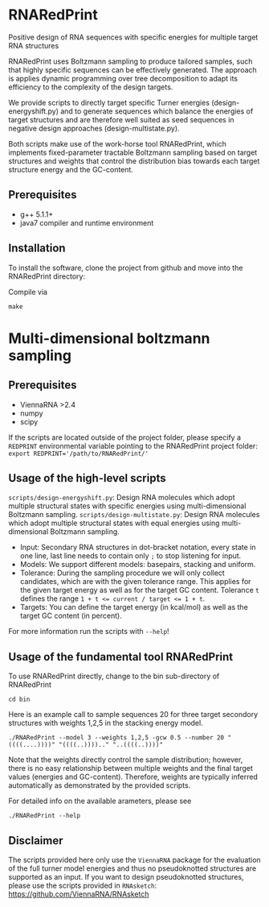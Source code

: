 # RNARedPrint
Positive design of RNA sequences with specific energies for multiple target RNA structures

RNARedPrint uses Boltzmann sampling to produce tailored samples, such that highly specific sequences can be effectively generated. The approach is applies dynamic programming over tree decomposition to adapt its efficiency to the complexity of the design targets.

We provide scripts to directly target specific Turner energies (design-energyshift.py) and to generate 
sequences which balance the energies of target structures and are therefore well suited as seed sequences in negative design approaches (design-multistate.py).

Both scripts make use of the work-horse tool RNARedPrint, which implements fixed-parameter tractable Boltzmann sampling based on target structures and weights that control the distribution bias towards each target structure energy and the GC-content. 

## Prerequisites
 * g++ 5.1.1+
 * java7 compiler and runtime environment

## Installation
To install the software, clone the project from github and move into the RNARedPrint directory:

Compile via
```
make 
```


# Multi-dimensional boltzmann sampling

## Prerequisites

 * ViennaRNA >2.4
 * numpy
 * scipy

If the scripts are located outside of the project folder, please specify a `REDPRINT` environmental variable pointing to the RNARedPrint project folder:
`export REDPRINT='/path/to/RNARedPrint/'`

## Usage of the high-level scripts

`scripts/design-energyshift.py`: Design RNA molecules which adopt multiple structural states with specific energies using multi-dimensional Boltzmann sampling.
`scripts/design-multistate.py`: Design RNA molecules which adopt multiple structural states with equal energies using multi-dimensional Boltzmann sampling.

 * Input: Secondary RNA structures in dot-bracket notation, every state in one line, last line needs to contain only `;` to stop listening for input.
 * Models: We support different models: basepairs, stacking and uniform.
 * Tolerance: During the sampling procedure we will only collect candidates, which are with the given tolerance range. This applies for the given target energy as well as for the target GC content. Tolerance `t` defines the range `1 + t <= current / target <= 1 + t`.
 * Targets: You can define the target energy (in kcal/mol) as well as the target GC content (in percent).

 For more information run the scripts with `--help`!

## Usage of the fundamental tool RNARedPrint
To use RNARedPrint directly, change to the bin sub-directory of RNARedPrint
```
cd bin
```

Here is an example call to sample sequences 20 for three target secondory structures with weights 1,2,5 in the stacking energy model.
```
./RNARedPrint --model 3 --weights 1,2,5 -gcw 0.5 --number 20 "((((....))))" "((((..)))).." "..((((..))))" 
```

Note that the weights directly control the sample distribution; however, there is no easy relationship between multiple weights and the final target values (energies and GC-content). Therefore, weights are typically inferred automatically as demonstrated by the provided scripts.

For detailed info on the available arameters, please see
```
./RNARedPrint --help
```
 
## Disclaimer

The scripts provided here only use the `ViennaRNA` package for the evaluation of the full turner model energies and thus no pseudoknotted structures are supported as an input. If you want to design pseudoknotted structures, please use the scripts provided in `RNAsketch`: https://github.com/ViennaRNA/RNAsketch

